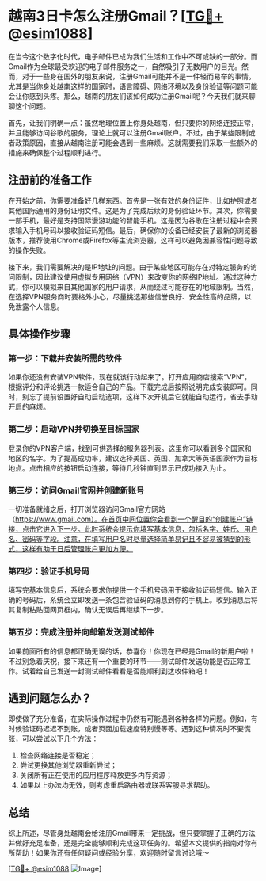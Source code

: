# 越南3日卡怎么注册Gmail？[[TG💪+ @esim1088](https://t.me/s/esim1088)]

在当今这个数字化时代，电子邮件已成为我们生活和工作中不可或缺的一部分。而Gmail作为全球最受欢迎的电子邮件服务之一，自然吸引了无数用户的目光。然而，对于一些身在国外的朋友来说，注册Gmail可能并不是一件轻而易举的事情。尤其是当你身处越南这样的国家时，语言障碍、网络环境以及身份验证等问题可能会让你感到头疼。那么，越南的朋友们该如何成功注册Gmail呢？今天我们就来聊聊这个问题。

首先，让我们明确一点：虽然地理位置上你身处越南，但只要你的网络连接正常，并且能够访问谷歌的服务，理论上就可以注册Gmail账户。不过，由于某些限制或者政策原因，直接从越南注册可能会遇到一些麻烦。这就需要我们采取一些额外的措施来确保整个过程顺利进行。

## 注册前的准备工作

在开始之前，你需要准备好几样东西。首先是一张有效的身份证件，比如护照或者其他国际通用的身份证明文件。这是为了完成后续的身份验证环节。其次，你需要一部手机，最好是支持国际漫游功能的智能手机。这是因为谷歌在注册过程中会要求输入手机号码以接收验证码短信。最后，确保你的设备已经安装了最新的浏览器版本，推荐使用Chrome或Firefox等主流浏览器，这样可以避免因兼容性问题导致的操作失败。

接下来，我们需要解决的是IP地址的问题。由于某些地区可能存在对特定服务的访问限制，因此建议使用虚拟专用网络（VPN）来改变你的网络IP地址。通过这种方式，你可以模拟来自其他国家的用户请求，从而绕过可能存在的地域限制。当然，在选择VPN服务商时要格外小心，尽量挑选那些信誉良好、安全性高的品牌，以免泄露个人信息。

## 具体操作步骤

### 第一步：下载并安装所需的软件

如果你还没有安装VPN软件，现在就该行动起来了。打开应用商店搜索“VPN”，根据评分和评论挑选一款适合自己的产品。下载完成后按照说明完成安装即可。同时，别忘了提前设置好自动启动选项，这样下次开机后它就能自动运行，省去手动开启的麻烦。

### 第二步：启动VPN并切换至目标国家

登录你的VPN客户端，找到可供选择的服务器列表。这里你可以看到多个国家和地区的名字。为了提高成功率，建议选择美国、英国、加拿大等英语国家作为目标地点。点击相应的按钮启动连接，等待几秒钟直到显示已成功接入为止。

### 第三步：访问Gmail官网并创建新账号

一切准备就绪之后，打开浏览器访问Gmail官方网站（https://www.gmail.com）。在首页中间位置你会看到一个醒目的“创建账户”链接，点击它进入下一步。此时系统会提示你填写基本信息，包括名字、姓氏、用户名、密码等字段。注意，在填写用户名时尽量选择简单易记且不容易被猜到的形式，这样有助于日后管理账户更加方便。

### 第四步：验证手机号码

填写完基本信息后，系统会要求你提供一个手机号码用于接收验证码短信。输入正确的号码后，系统会立即发送一条包含验证码的消息到你的手机上。收到消息后将其复制粘贴回网页框内，确认无误后再继续下一步。

### 第五步：完成注册并向邮箱发送测试邮件

如果前面所有的信息都正确无误的话，恭喜你！你现在已经是Gmail的新用户啦！不过别急着庆祝，接下来还有一个重要的环节——测试邮件发送功能是否正常工作。试着给自己发送一封测试邮件看看是否能顺利到达收件箱吧！

## 遇到问题怎么办？

即使做了充分准备，在实际操作过程中仍然有可能遇到各种各样的问题。例如，有时候验证码迟迟不到账，或者页面加载速度特别慢等等。遇到这种情况时不要慌张，可以尝试以下几个方法：

1. 检查网络连接是否稳定；
2. 尝试更换其他浏览器重新尝试；
3. 关闭所有正在使用的应用程序释放更多内存资源；
4. 如果以上办法均无效，则考虑重启路由器或联系客服寻求帮助。

## 总结

综上所述，尽管身处越南会给注册Gmail带来一定挑战，但只要掌握了正确的方法并做好充足准备，还是完全能够顺利完成这项任务的。希望本文提供的指南对你有所帮助！如果你还有任何疑问或经验分享，欢迎随时留言讨论哦～ 

[[TG💪+ @esim1088](https://t.me/s/esim1088) ![Image](https://i.postimg.cc/4NQfJmqS/Snipaste-2025-05-13-00-14-12.png)]